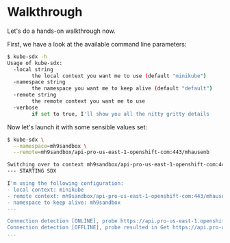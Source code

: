 # Walkthrough

Let's do a hands-on walkthrough now.

First, we have a look at the available command line parameters: 

```bash
$ kube-sdx -h
Usage of kube-sdx:
  -local string
        the local context you want me to use (default "minikube")
  -namespace string
        the namespace you want me to keep alive (default "default")
  -remote string
        the remote context you want me to use
  -verbose
        if set to true, I'll show you all the nitty gritty details
```

Now let's launch it with some sensible values set:

```bash
$ kube-sdx \
  --namespace=mh9sandbox \
  --remote=mh9sandbox/api-pro-us-east-1-openshift-com:443/mhausenb

Switching over to context mh9sandbox/api-pro-us-east-1-openshift-com:443/mhausenb
--- STARTING SDX

I'm using the following configuration:
- local context: minikube
- remote context: mh9sandbox/api-pro-us-east-1-openshift-com:443/mhausenb
- namespace to keep alive: mh9sandbox
---

Connection detection [ONLINE], probe https://api.pro-us-east-1.openshift.com:443 resulted in 200 OK
Connection detection [OFFLINE], probe resulted in Get https://api.pro-us-east-1.openshift.com:443: net/http: request canceled while waiting for connection (Client.Timeout exceeded while awaiting headers)
...
```
